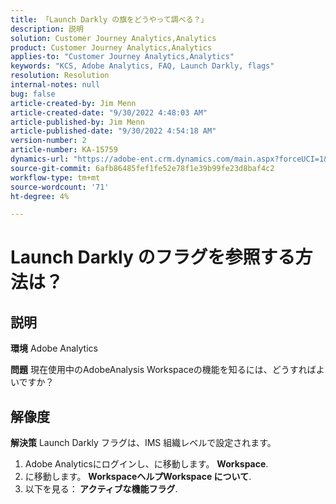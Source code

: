 ```yaml
---
title: 「Launch Darkly の旗をどうやって調べる？」
description: 説明
solution: Customer Journey Analytics,Analytics
product: Customer Journey Analytics,Analytics
applies-to: "Customer Journey Analytics,Analytics"
keywords: "KCS, Adobe Analytics, FAQ, Launch Darkly, flags"
resolution: Resolution
internal-notes: null
bug: false
article-created-by: Jim Menn
article-created-date: "9/30/2022 4:48:03 AM"
article-published-by: Jim Menn
article-published-date: "9/30/2022 4:54:18 AM"
version-number: 2
article-number: KA-15759
dynamics-url: "https://adobe-ent.crm.dynamics.com/main.aspx?forceUCI=1&pagetype=entityrecord&etn=knowledgearticle&id=2a17b810-7b40-ed11-9db1-0022480866ad"
source-git-commit: 6afb86485fef1fe52e78f1e39b99fe23d8baf4c2
workflow-type: tm+mt
source-wordcount: '71'
ht-degree: 4%

---
```


# Launch Darkly のフラグを参照する方法は？

## 説明


<b>環境</b>
Adobe Analytics

<b>問題</b>
現在使用中のAdobeAnalysis Workspaceの機能を知るには、どうすればよいですか？


## 解像度


<b>解決策</b>
Launch Darkly フラグは、IMS 組織レベルで設定されます。

1. Adobe Analyticsにログインし、に移動します。 <b>Workspace</b>.
2. に移動します。 <b>Workspace</b><b>ヘルプ</b><b>Workspace について</b>.
3. 以下を見る：<b> アクティブな機能フラグ</b>.

